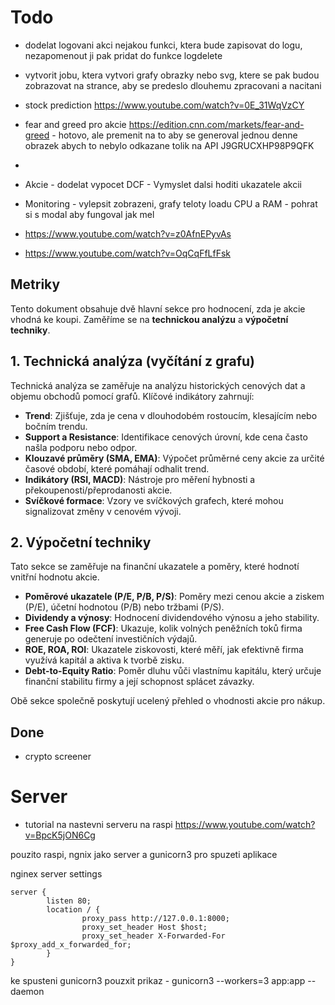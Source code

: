 # Todo

- dodelat logovani akci nejakou funkci, ktera bude zapisovat do logu, nezapomenout ji pak pridat do funkce logdelete
- vytvorit jobu, ktera vytvori grafy obrazky nebo svg, ktere se pak budou zobrazovat na strance, aby se predeslo dlouhemu zpracovani a nacitani
- stock prediction https://www.youtube.com/watch?v=0E_31WqVzCY
- fear and greed pro akcie https://edition.cnn.com/markets/fear-and-greed - hotovo, ale premenit na to aby se generoval jednou denne obrazek abych to nebylo odkazane tolik na API
J9GRUCXHP98P9QFK

- 


- Akcie
        - dodelat vypocet DCF
        - Vymyslet dalsi hoditi ukazatele akcii


- Monitoring
        - vylepsit zobrazeni, grafy teloty loadu CPU a RAM
        - pohrat si s modal aby fungoval jak mel

- https://www.youtube.com/watch?v=z0AfnEPyvAs
- https://www.youtube.com/watch?v=OqCqFfLfFsk

## Metriky

Tento dokument obsahuje dvě hlavní sekce pro hodnocení, zda je akcie vhodná ke koupi. Zaměříme se na **technickou analýzu** a **výpočetní techniky**.

## 1. Technická analýza (vyčítání z grafu)
Technická analýza se zaměřuje na analýzu historických cenových dat a objemu obchodů pomocí grafů. Klíčové indikátory zahrnují:

- **Trend**: Zjišťuje, zda je cena v dlouhodobém rostoucím, klesajícím nebo bočním trendu.
- **Support a Resistance**: Identifikace cenových úrovní, kde cena často našla podporu nebo odpor.
- **Klouzavé průměry (SMA, EMA)**: Výpočet průměrné ceny akcie za určité časové období, které pomáhají odhalit trend.
- **Indikátory (RSI, MACD)**: Nástroje pro měření hybnosti a překoupenosti/přeprodanosti akcie.
- **Svíčkové formace**: Vzory ve svíčkových grafech, které mohou signalizovat změny v cenovém vývoji.

## 2. Výpočetní techniky
Tato sekce se zaměřuje na finanční ukazatele a poměry, které hodnotí vnitřní hodnotu akcie.

- **Poměrové ukazatele (P/E, P/B, P/S)**: Poměry mezi cenou akcie a ziskem (P/E), účetní hodnotou (P/B) nebo tržbami (P/S).
- **Dividendy a výnosy**: Hodnocení dividendového výnosu a jeho stability.
- **Free Cash Flow (FCF)**: Ukazuje, kolik volných peněžních toků firma generuje po odečtení investičních výdajů.
- **ROE, ROA, ROI**: Ukazatele ziskovosti, které měří, jak efektivně firma využívá kapitál a aktiva k tvorbě zisku.
- **Debt-to-Equity Ratio**: Poměr dluhu vůči vlastnímu kapitálu, který určuje finanční stabilitu firmy a její schopnost splácet závazky.

Obě sekce společně poskytují ucelený přehled o vhodnosti akcie pro nákup.


## Done
- crypto screener



# Server

- tutorial na nastevni serveru na raspi https://www.youtube.com/watch?v=BpcK5jON6Cg

pouzito raspi, ngnix jako server a gunicorn3 pro spuzeti aplikace

nginex server settings

```
server {
        listen 80;
        location / {
                proxy_pass http://127.0.0.1:8000;
                proxy_set_header Host $host;
                proxy_set_header X-Forwarded-For $proxy_add_x_forwarded_for;
        }
}
```

ke spusteni gunicorn3 pouzxit prikaz 
        - gunicorn3 --workers=3 app:app --daemon